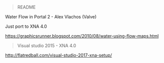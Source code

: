 > README

Water Flow in Portal 2 - Alex Vlachos (Valve)

Just port to XNA 4.0

https://graphicsrunner.blogspot.com/2010/08/water-using-flow-maps.html

> Visual studio 2015 - XNA 4.0

http://flatredball.com/visual-studio-2017-xna-setup/